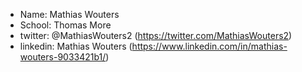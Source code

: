- Name: Mathias Wouters
- School: Thomas More
- twitter: @MathiasWouters2 (https://twitter.com/MathiasWouters2)
- linkedin: Mathias Wouters (https://www.linkedin.com/in/mathias-wouters-9033421b1/)
